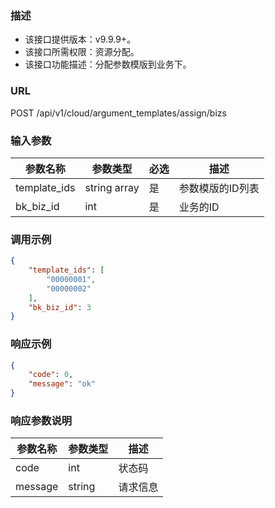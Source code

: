 ### 描述

- 该接口提供版本：v9.9.9+。
- 该接口所需权限：资源分配。
- 该接口功能描述：分配参数模版到业务下。

### URL

POST /api/v1/cloud/argument_templates/assign/bizs

### 输入参数

| 参数名称      | 参数类型       | 必选  | 描述            |
|--------------|--------------|-------|----------------|
| template_ids | string array | 是    | 参数模版的ID列表 |
| bk_biz_id    | int          | 是    | 业务的ID        |

### 调用示例

```json
{
    "template_ids": [
        "00000001",
        "00000002"
    ],
    "bk_biz_id": 3
}
```

### 响应示例

```json
{
    "code": 0,
    "message": "ok"
}
```

### 响应参数说明

| 参数名称  | 参数类型 | 描述   |
|---------|---------|--------|
| code    | int     | 状态码  |
| message | string  | 请求信息 |
